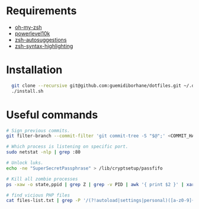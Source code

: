 # Requirements

* [oh-my-zsh](https://github.com/ohmyzsh/ohmyzsh)
* [powerlevel10k](https://github.com/romkatv/powerlevel10k)
* [zsh-autosuggestions](https://github.com/zsh-users/zsh-autosuggestions)
* [zsh-syntax-highlighting](https://github.com/zsh-users/zsh-syntax-highlighting)

 


# Installation

```bash
  git clone --recursive git@github.com:guemidiborhane/dotfiles.git ~/.dotfiles && cd ~/.dotfiles
  ./install.sh
```

# Useful commands

```bash
# Sign previous commits.
git filter-branch --commit-filter 'git commit-tree -S "$@";' <COMMIT_HASH>..HEAD

# Which process is listening on specific port.
sudo netstat -nlp | grep :80

# Unlock luks.
echo -ne "SuperSecretPassphrase" > /lib/cryptsetup/passfifo

# Kill all zombie processes
ps -xaw -o state,ppid | grep Z | grep -v PID | awk '{ print $2 }' | xargs kill -9

# find vicious PHP files
cat files-list.txt | grep -P '/(?!autoload|settings|personal)([a-z0-9]{8}).php$'
```
